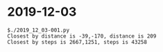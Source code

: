 # 2019-12-03

```
$./2019_12_03-001.py 
Closest by distance is -39,-170, distance is 209
Closest by steps is 2667,1251, steps is 43258
```